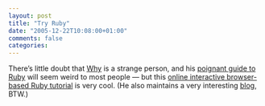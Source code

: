 ```yaml
---
layout: post
title: "Try Ruby"
date: "2005-12-22T10:08:00+01:00"
comments: false
categories: 
---
```


<p>There&#8217;s little doubt that <a href="http://whytheluckystiff.net/">Why</a> is a strange person, and his <a href="http://poignantguide.net/">poignant guide to Ruby</a> will seem weird to most people &#8212; but this <a href="http://tryruby.hobix.com/">online interactive browser-based Ruby tutorial</a> is very cool. (He also maintains a very interesting <a href="http://redhanded.hobix.com/">blog</a>, BTW.)</p>


